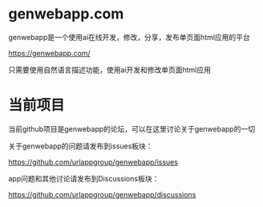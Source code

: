 # genwebapp.com
genwebapp是一个使用ai在线开发，修改，分享，发布单页面html应用的平台

https://genwebapp.com/

只需要使用自然语言描述功能，使用ai开发和修改单页面html应用

# 当前项目
当前github项目是genwebapp的论坛，可以在这里讨论关于genwebapp的一切

关于genwebapp的问题请发布到issues板块：

https://github.com/urlappgroup/genwebapp/issues

app问题和其他讨论请发布到Discussions板块：

https://github.com/urlappgroup/genwebapp/discussions


